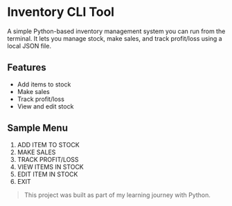 # Inventory CLI Tool

A simple Python-based inventory management system you can run from the terminal. It lets you manage stock, make sales, and track profit/loss using a local JSON file.

## Features

- Add items to stock  
- Make sales  
- Track profit/loss  
- View and edit stock  

## Sample Menu
1. ADD ITEM TO STOCK  
2. MAKE SALES  
3. TRACK PROFIT/LOSS  
4. VIEW ITEMS IN STOCK  
5. EDIT ITEM IN STOCK  
6. EXIT
   
> This project was built as part of my learning journey with Python.

